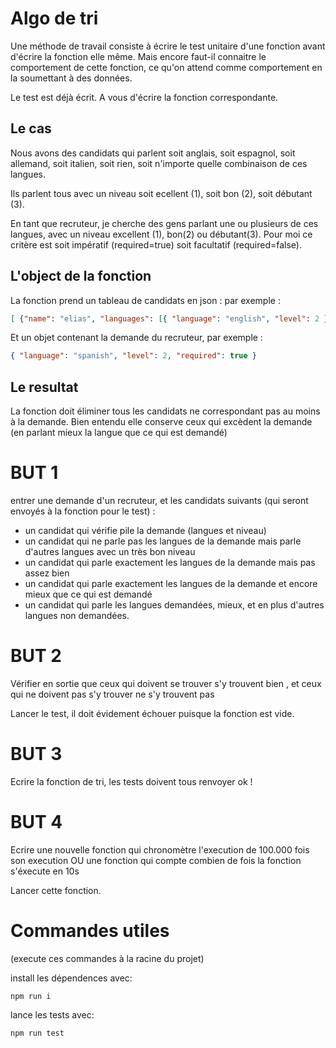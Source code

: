 # Algo de tri

Une méthode de travail consiste à écrire le test unitaire d'une fonction avant d'écrire la fonction elle même. Mais encore faut-il connaitre le comportement de cette fonction, ce qu'on attend comme comportement en la soumettant à des données.

Le test est déjà écrit. A vous d'écrire la fonction correspondante.

## Le cas

Nous avons des candidats qui parlent soit anglais, soit espagnol, soit allemand, soit italien, soit rien, soit n'importe quelle combinaison de ces langues.

Ils parlent tous avec un niveau soit ecellent (1), soit bon (2), soit débutant (3).

En tant que recruteur, je cherche des gens parlant une ou plusieurs de ces langues, avec un niveau excellent (1), bon(2) ou débutant(3). Pour moi ce critère est soit impératif (required=true) soit facultatif (required=false).

## L'object de la fonction

La fonction prend un tableau de candidats en json : par exemple :
```json
[ {"name": "elias", "languages": [{ "language": "english", "level": 2 }, {"language": "german", "level": 1 } ] }, ................... ]
```

Et un objet contenant la demande du recruteur, par exemple : 
```json
{ "language": "spanish", "level": 2, "required": true }
```

## Le resultat

La fonction doit éliminer tous les candidats ne correspondant pas au moins à la demande. Bien entendu elle conserve ceux qui excèdent la demande (en parlant mieux la langue que ce qui est demandé)

# BUT 1

entrer une demande d'un recruteur, et les candidats suivants (qui seront envoyés à la fonction pour le test) : 
- un candidat qui vérifie pile la demande (langues et niveau) 
- un candidat qui ne parle pas les langues de la demande mais parle d'autres langues avec un très bon niveau
- un candidat qui parle exactement les langues de la demande mais pas assez bien 
- un candidat qui parle exactement les langues de la demande et encore mieux que ce qui est demandé 
- un candidat qui parle les langues demandées, mieux, et en plus d'autres langues non demandées.

# BUT 2

Vérifier en sortie que ceux qui doivent se trouver s'y trouvent bien , et ceux qui ne doivent pas s'y trouver ne s'y trouvent pas

Lancer le test, il doit évidement échouer puisque la fonction est vide.

# BUT 3

Ecrire la fonction de tri, les tests doivent tous renvoyer ok !

# BUT 4

Ecrire une nouvelle fonction qui chronomètre l'execution de 100.000 fois son execution OU une fonction qui compte combien de fois la fonction s'éxecute en 10s 

Lancer cette fonction.

# Commandes utiles 

(execute ces commandes à la racine du projet)

install les dépendences avec: 
```
npm run i
```

lance les tests avec: 
``` 
npm run test
```

